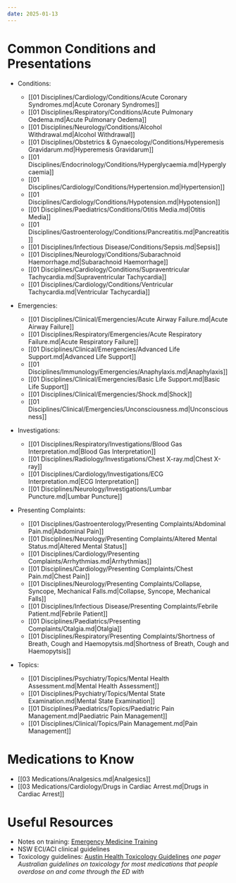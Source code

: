 ```yaml
---
date: 2025-01-13
---
```

# Common Conditions and Presentations
<!-- QueryToSerialize: list rows.file.link from "01 Disciplines" where  contains(Rotations, "[" + this.file.name + "](" + replace(this.file.folder + "/" + this.file.name + "." + this.file.ext, " ", "%20")   + ")") OR contains(Rotations, this.file.link) or contains(file.path,this.file.name) sort file.name asc group by reverse(split(file.folder, "/"))[0] -->
<!-- SerializedQuery: list rows.file.link from "01 Disciplines" where  contains(Rotations, "[" + this.file.name + "](" + replace(this.file.folder + "/" + this.file.name + "." + this.file.ext, " ", "%20")   + ")") OR contains(Rotations, this.file.link) or contains(file.path,this.file.name) sort file.name asc group by reverse(split(file.folder, "/"))[0] -->
- Conditions: 
    - [[01 Disciplines/Cardiology/Conditions/Acute Coronary Syndromes.md|Acute Coronary Syndromes]]
    - [[01 Disciplines/Respiratory/Conditions/Acute Pulmonary Oedema.md|Acute Pulmonary Oedema]]
    - [[01 Disciplines/Neurology/Conditions/Alcohol Withdrawal.md|Alcohol Withdrawal]]
    - [[01 Disciplines/Obstetrics & Gynaecology/Conditions/Hyperemesis Gravidarum.md|Hyperemesis Gravidarum]]
    - [[01 Disciplines/Endocrinology/Conditions/Hyperglycaemia.md|Hyperglycaemia]]
    - [[01 Disciplines/Cardiology/Conditions/Hypertension.md|Hypertension]]
    - [[01 Disciplines/Cardiology/Conditions/Hypotension.md|Hypotension]]
    - [[01 Disciplines/Paediatrics/Conditions/Otitis Media.md|Otitis Media]]
    - [[01 Disciplines/Gastroenterology/Conditions/Pancreatitis.md|Pancreatitis]]
    - [[01 Disciplines/Infectious Disease/Conditions/Sepsis.md|Sepsis]]
    - [[01 Disciplines/Neurology/Conditions/Subarachnoid Haemorrhage.md|Subarachnoid Haemorrhage]]
    - [[01 Disciplines/Cardiology/Conditions/Supraventricular Tachycardia.md|Supraventricular Tachycardia]]
    - [[01 Disciplines/Cardiology/Conditions/Ventricular Tachycardia.md|Ventricular Tachycardia]]

- Emergencies: 
    - [[01 Disciplines/Clinical/Emergencies/Acute Airway Failure.md|Acute Airway Failure]]
    - [[01 Disciplines/Respiratory/Emergencies/Acute Respiratory Failure.md|Acute Respiratory Failure]]
    - [[01 Disciplines/Clinical/Emergencies/Advanced Life Support.md|Advanced Life Support]]
    - [[01 Disciplines/Immunology/Emergencies/Anaphylaxis.md|Anaphylaxis]]
    - [[01 Disciplines/Clinical/Emergencies/Basic Life Support.md|Basic Life Support]]
    - [[01 Disciplines/Clinical/Emergencies/Shock.md|Shock]]
    - [[01 Disciplines/Clinical/Emergencies/Unconsciousness.md|Unconsciousness]]

- Investigations: 
    - [[01 Disciplines/Respiratory/Investigations/Blood Gas Interpretation.md|Blood Gas Interpretation]]
    - [[01 Disciplines/Radiology/Investigations/Chest X-ray.md|Chest X-ray]]
    - [[01 Disciplines/Cardiology/Investigations/ECG Interpretation.md|ECG Interpretation]]
    - [[01 Disciplines/Neurology/Investigations/Lumbar Puncture.md|Lumbar Puncture]]

- Presenting Complaints: 
    - [[01 Disciplines/Gastroenterology/Presenting Complaints/Abdominal Pain.md|Abdominal Pain]]
    - [[01 Disciplines/Neurology/Presenting Complaints/Altered Mental Status.md|Altered Mental Status]]
    - [[01 Disciplines/Cardiology/Presenting Complaints/Arrhythmias.md|Arrhythmias]]
    - [[01 Disciplines/Cardiology/Presenting Complaints/Chest Pain.md|Chest Pain]]
    - [[01 Disciplines/Neurology/Presenting Complaints/Collapse, Syncope, Mechanical Falls.md|Collapse, Syncope, Mechanical Falls]]
    - [[01 Disciplines/Infectious Disease/Presenting Complaints/Febrile Patient.md|Febrile Patient]]
    - [[01 Disciplines/Paediatrics/Presenting Complaints/Otalgia.md|Otalgia]]
    - [[01 Disciplines/Respiratory/Presenting Complaints/Shortness of Breath, Cough and Haemopytsis.md|Shortness of Breath, Cough and Haemopytsis]]

- Topics: 
    - [[01 Disciplines/Psychiatry/Topics/Mental Health Assessment.md|Mental Health Assessment]]
    - [[01 Disciplines/Psychiatry/Topics/Mental State Examination.md|Mental State Examination]]
    - [[01 Disciplines/Paediatrics/Topics/Paediatric Pain Management.md|Paediatric Pain Management]]
    - [[01 Disciplines/Clinical/Topics/Pain Management.md|Pain Management]]

<!-- SerializedQuery END -->

# Medications to Know
<!-- QueryToSerialize: list from "03 Medications" where  contains(Rotations, "[" + this.file.name + "](" + replace(this.file.folder + "/" + this.file.name + "." + this.file.ext, " ", "%20")   + ")") OR contains(Rotations, this.file.link) or contains(file.path,this.file.name) sort file.name asc -->
<!-- SerializedQuery: list from "03 Medications" where  contains(Rotations, "[" + this.file.name + "](" + replace(this.file.folder + "/" + this.file.name + "." + this.file.ext, " ", "%20")   + ")") OR contains(Rotations, this.file.link) or contains(file.path,this.file.name) sort file.name asc -->
- [[03 Medications/Analgesics.md|Analgesics]]
- [[03 Medications/Cardiology/Drugs in Cardiac Arrest.md|Drugs in Cardiac Arrest]]
<!-- SerializedQuery END -->
# Useful Resources
- Notes on training: [Emergency Medicine Training](00%20Reference/Training/Emergency%20Medicine%20Training.md)
- NSW ECI/ACI clinical guidelines
- Toxicology guidelines: [Austin Health Toxicology Guidelines](https://www.austin.org.au/clinical-toxicology-guidelines/) *one pager Australian guidelines on toxicology for most medications that people overdose on and come through the ED with*
  
